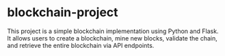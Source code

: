 # blockchain-project
This project is a simple blockchain implementation using Python and Flask. It allows users to create a blockchain, mine new blocks, validate the chain, and retrieve the entire blockchain via API endpoints.
